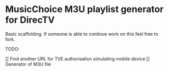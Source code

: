 # MusicChoice M3U playlist generator for DirecTV

Basic scaffolding. If someone is able to continue work on this feel free to fork.

TODO:

[] Find another URL for TVE authorisation simulating mobile device
[] Generator of M3U file